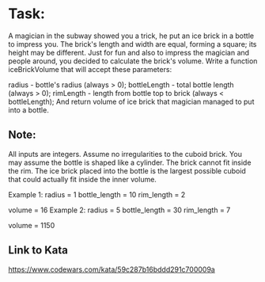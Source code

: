 # Task:
A magician in the subway showed you a trick, he put an ice brick in a bottle to impress you. The brick's length and width are equal, forming a square; its height may be different. Just for fun and also to impress the magician and people around, you decided to calculate the brick's volume. Write a function iceBrickVolume that will accept these parameters:

radius - bottle's radius (always > 0);
bottleLength - total bottle length (always > 0);
rimLength - length from bottle top to brick (always < bottleLength);
And return volume of ice brick that magician managed to put into a bottle.

## Note:
All inputs are integers. Assume no irregularities to the cuboid brick. You may assume the bottle is shaped like a cylinder. The brick cannot fit inside the rim. The ice brick placed into the bottle is the largest possible cuboid that could actually fit inside the inner volume.

Example 1:
radius = 1
bottle_length = 10
rim_length = 2

volume = 16
Example 2:
radius = 5
bottle_length = 30
rim_length = 7

volume = 1150

## Link to Kata
https://www.codewars.com/kata/59c287b16bddd291c700009a